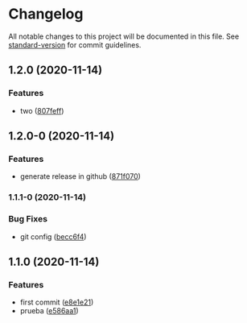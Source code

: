 # Changelog

All notable changes to this project will be documented in this file. See [standard-version](https://github.com/conventional-changelog/standard-version) for commit guidelines.

## 1.2.0 (2020-11-14)


### Features

* two ([807feff](https://github.com/Ahyycb/ci_cd_1/commit/807feff42553db8527fc71df78df50208f548904))

## 1.2.0-0 (2020-11-14)


### Features

* generate release in github ([871f070](https://github.com/Ahyycb/ci_cd_1/commit/871f0702c00bd7bfbe80213dd8796dc4772e922e))

### 1.1.1-0 (2020-11-14)


### Bug Fixes

* git config ([becc6f4](https://github.com/Ahyycb/ci_cd_1/commit/becc6f4ad2b3000d052e8533a6fc9f7b8ca3f043))

## 1.1.0 (2020-11-14)


### Features

* first commit ([e8e1e21](https://github.com/Ahyycb/ci_cd_1/commit/e8e1e21ccaf28623ea4c0369cd6d1ff5a4083b07))
* prueba ([e586aa1](https://github.com/Ahyycb/ci_cd_1/commit/e586aa14489d668646bf62e34e3f867fa2646ea9))

